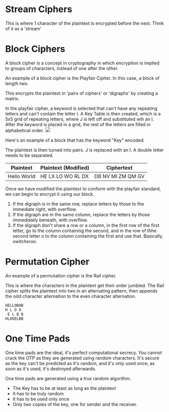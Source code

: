 # Stream Ciphers
This is where 1 character of the plaintext is encrypted before the next. Think of it as a 'stream'


# Block Ciphers
A block cipher is a concept in cryptography in which encryption is implied to groups of characters, instead of one after the other.

An example of a block cipher is the Playfair Cipher. In this case, a block of length two.

This encrypts the plaintext in 'pairs of ciphers' or 'digraphs' by creating a matrix.

In the playfair cipher, a keyword is selected that can't have any repeating letters and can't contain the letter I. A Key Table is then created, which is a 5x5 grid of repeating letters, where J is left off and substituted wih an I. After the keyword is placed in a grid, the rest of the letters are filled in alphabetical order.
![](image-kfwlozpb.png)

Here's an example of a block that has the keyword "Key" encoded.

The plaintext is then turned into pairs.
J is replaced with an I. A double letter needs to be separated.

| Plaintext   | Plaintext (Modified) | Ciphertext        |
| ----------- | -------------------- | ----------------- |
| Hello World | HE LX LO WO RL DX    | DB NV MI ZM QM GV |

Once we have modified the plaintext to conform with the playfair standard, we can begin to encrypt it using our block.

1. If the digraph is in the same row, replace letters by those to the immediate right, with overflow.
2. If the digraph are in the same column, replace the letters by those immediately beneath, with overflow.
3. If the digraph don't share a row or a column, in the first row of the first letter, go to the column containing the second, and in the row of thhe second letter o to the column containing the first and use that. Basically, *switcheroo*.

# Permutation Cipher
An example of a permutation cipher is the Rail cipher.

This is where the characters in the plaintext get their order jumbled. The Rail cipher splits the plaintext into two in an alternating pattern, then appends the odd character alternation to the even character alternation.

```
HELLOBOB
H L O O
 E L B B
HLOOELBB

```

# One Time Pads
One time pads are the ideal, it's perfect computational secrecy. You cannot crack the OTP as they are generated using random characters.
It's secure as the key can't be predicted as it's random, and it's only used once; as soon as it's used, it's destroyed afterwards.

One time pads are generated using a *true* random algorithm.

* The Key has to be at least as long as the plaintext
* It has to be truly random
* It has to be used only once
* Only two copies of the key, one for sender and the receiver.

